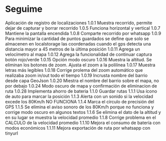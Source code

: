 # Seguime
Aplicación de registro de localizaciones
1.0.1 Muestra recorrido, permite dejar de capturar y borrar recorrido
1.0.5 Funciona horizontal y vertical
1.0.7 Mantiene la pantalla encendida
1.0.8 Comparte recorrido por whatsapp
1.0.9 Para minimizar la cantidad de puntos guardados se define que solo se almacenen en localstorage las coordenadas cuando el gps detecta una distancia mayor a 45 metros de la última posición
1.0.11 Agrega un velocímetro al mapa
1.0.12 Agrega la funcionalidad de continuar captura botón rojo/verde
1.0.15 Opción modo oscuro
1.0.16 Muestra la altitud. Se eliminan los botones de zoom. Ajusta el zoom a la polilínea
1.0.17 Muestra letras más legibles
1.0.18 Corrige prolema del zoom automático que realizaba zoom in/out todo el tiempo
1.0.19 Incrusta nombre del barrio desde capa GeoJson
1.0.20 Miestra el nombre del barrio sobre el mapa, no por debajo
1.0.24 Modo oscuro de mapa y confirmación de eliminacion de ruta
1.0.28 Implementa ahorro de bateria
1.1.0  Guardar rutas
1.1.1  Usa ícono de auto para marcar la posición
1.1.3  Alerta con un sonido si la velocidad excede los 80Km/h NO FUNCIONA
1.1.4  Marca el círculo de precisión del GPS
1.1.5  Se elimina el aviso sonoro de los 80Km/h porque no funciona y corrige modo oscuro en algunos textos
1.1.6  Se elimina el dato de la altitud y en su lugar se muestra la velocidad promedio
1.1.8  Corrige problema en el CALCULO de la velocidad promedio
1.1.10 Mejora el consumo de batería con modos económicos
1.1.11 Mejora exportación de ruta por whatsapp con tinyurl
